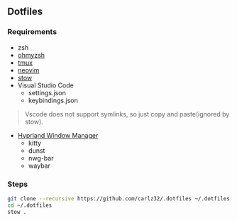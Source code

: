 ## Dotfiles

### Requirements

- zsh 
- [ohmyzsh](https://github.com/ohmyzsh/ohmyzsh)
- [tmux](https://github.com/tmux/tmux)
- [neovim](https://github.com/neovim/neovim)
- [stow](https://github.com/aspiers/stow)
- Visual Studio Code
    - settings.json
    - keybindings.json
> Vscode does not support symlinks, so just copy and paste(ignored by stow).
- [Hyprland Window Manager](https://wiki.hyprland.org/)
    - kitty
    - dunst
    - nwg-bar
    - waybar

### Steps

```bash
git clone --recursive https://github.com/carlz32/.dotfiles ~/.dotfiles
cd ~/.dotfiles
stow .
```